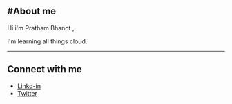 #About me 
---

Hi i'm Pratham Bhanot , 

I'm learning all things cloud.

---

## Connect with me 

- [Linkd-in]()
- [Twitter]()